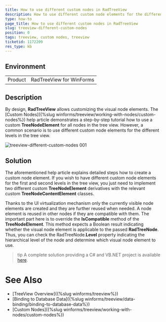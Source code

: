 ```yaml
---
title: How to use different custom nodes in RadTreeView
description: How to use different custom node elements for the different levels in RadTreeView.
type: how-to
page_title: How to use different custom nodes in RadTreeView
slug: treeview-different-custom-nodes
position: 0 
tags: treeview, custom nodes, treeview 
ticketid: 1172209
res_type: kb
---
```


## Environment
<table>
	<tr>
		<td>Product</td>
		<td>RadTreeView for WinForms</td>
	</tr>
</table>


## Description

By design, **RadTreeView** allows customizing the visual node elements. The [Custom Nodes]({%slug winforms/treeview/working-with-nodes/custom-nodes%}) help article demonstrates a step-by-step tutorial how to use a custom **TreeNodeElement** for all nodes in the tree view. However, a common scenario is to use different custom node elements for the different levels in the tree view.  

![treeview-different-custom-nodes 001](images/treeview-different-custom-nodes001.png)

## Solution

The aforementioned help article explains detailed steps how to create a custom node element. If you wish to have different custom node elements for the first and second levels in the tree view, you just need to implement two different custom **TreeNodeElement** derivatives with the relevant custom **TreeNodeContentElement** classes. 

Thanks to the UI virtualization mechanism only the currently visible node elements are created and they are further reused when needed. A node element is reused in other nodes if they are compatible with them. The important part here is to override the **IsCompatible** method of the **TreeNodeElement**. This method expects a Boolean result indicating whether the visual node element is applicable to the passed **RadTreeNode**. Thus, you can check the RadTreeNode.**Level** property indicating the hierarchical level of the node and determine which visual node element to use.  

>tip A complete solution providing a C# and VB.NET project is available [here](https://github.com/telerik/winforms-sdk/tree/master/TreeView/TreeViewDifferentCustomNodes).

# See Also

 * [TreeView Overview]({%slug winforms/treeview%})
 * [Binding to Database Data]({%slug winforms/treeview/data-binding/binding-to-database-data%})
 * [Custom Nodes]({%slug winforms/treeview/working-with-nodes/custom-nodes%})

